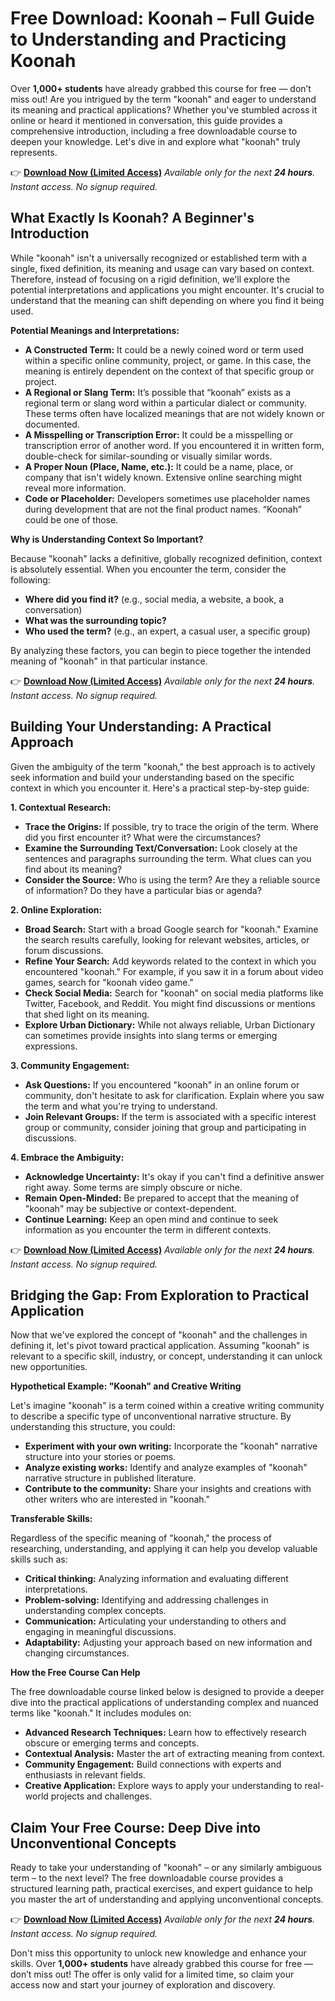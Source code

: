 # Free Download: Koonah – Full Guide to Understanding and Practicing Koonah

Over **1,000+ students** have already grabbed this course for free — don’t miss out! Are you intrigued by the term "koonah" and eager to understand its meaning and practical applications? Whether you've stumbled across it online or heard it mentioned in conversation, this guide provides a comprehensive introduction, including a free downloadable course to deepen your knowledge. Let's dive in and explore what "koonah" truly represents.

👉 [**Download Now (Limited Access)**](https://udemywork.com/koonah)
_Available only for the next **24 hours**. Instant access. No signup required._

## What Exactly Is Koonah? A Beginner's Introduction

While "koonah" isn't a universally recognized or established term with a single, fixed definition, its meaning and usage can vary based on context. Therefore, instead of focusing on a rigid definition, we'll explore the potential interpretations and applications you might encounter. It's crucial to understand that the meaning can shift depending on where you find it being used.

**Potential Meanings and Interpretations:**

*   **A Constructed Term:** It could be a newly coined word or term used within a specific online community, project, or game. In this case, the meaning is entirely dependent on the context of that specific group or project.
*   **A Regional or Slang Term:** It’s possible that “koonah” exists as a regional term or slang word within a particular dialect or community. These terms often have localized meanings that are not widely known or documented.
*   **A Misspelling or Transcription Error:** It could be a misspelling or transcription error of another word. If you encountered it in written form, double-check for similar-sounding or visually similar words.
*   **A Proper Noun (Place, Name, etc.):** It could be a name, place, or company that isn't widely known. Extensive online searching might reveal more information.
*   **Code or Placeholder:** Developers sometimes use placeholder names during development that are not the final product names. “Koonah” could be one of those.

**Why is Understanding Context So Important?**

Because "koonah" lacks a definitive, globally recognized definition, context is absolutely essential. When you encounter the term, consider the following:

*   **Where did you find it?** (e.g., social media, a website, a book, a conversation)
*   **What was the surrounding topic?**
*   **Who used the term?** (e.g., an expert, a casual user, a specific group)

By analyzing these factors, you can begin to piece together the intended meaning of "koonah" in that particular instance.

👉 [**Download Now (Limited Access)**](https://udemywork.com/koonah)
_Available only for the next **24 hours**. Instant access. No signup required._

## Building Your Understanding: A Practical Approach

Given the ambiguity of the term "koonah," the best approach is to actively seek information and build your understanding based on the specific context in which you encounter it. Here's a practical step-by-step guide:

**1. Contextual Research:**

*   **Trace the Origins:** If possible, try to trace the origin of the term. Where did you first encounter it? What were the circumstances?
*   **Examine the Surrounding Text/Conversation:** Look closely at the sentences and paragraphs surrounding the term. What clues can you find about its meaning?
*   **Consider the Source:** Who is using the term? Are they a reliable source of information? Do they have a particular bias or agenda?

**2. Online Exploration:**

*   **Broad Search:** Start with a broad Google search for "koonah." Examine the search results carefully, looking for relevant websites, articles, or forum discussions.
*   **Refine Your Search:** Add keywords related to the context in which you encountered "koonah." For example, if you saw it in a forum about video games, search for "koonah video game."
*   **Check Social Media:** Search for "koonah" on social media platforms like Twitter, Facebook, and Reddit. You might find discussions or mentions that shed light on its meaning.
*   **Explore Urban Dictionary:** While not always reliable, Urban Dictionary can sometimes provide insights into slang terms or emerging expressions.

**3. Community Engagement:**

*   **Ask Questions:** If you encountered "koonah" in an online forum or community, don't hesitate to ask for clarification. Explain where you saw the term and what you're trying to understand.
*   **Join Relevant Groups:** If the term is associated with a specific interest group or community, consider joining that group and participating in discussions.

**4. Embrace the Ambiguity:**

*   **Acknowledge Uncertainty:** It's okay if you can't find a definitive answer right away. Some terms are simply obscure or niche.
*   **Remain Open-Minded:** Be prepared to accept that the meaning of "koonah" may be subjective or context-dependent.
*   **Continue Learning:** Keep an open mind and continue to seek information as you encounter the term in different contexts.

👉 [**Download Now (Limited Access)**](https://udemywork.com/koonah)
_Available only for the next **24 hours**. Instant access. No signup required._

## Bridging the Gap: From Exploration to Practical Application

Now that we've explored the concept of "koonah" and the challenges in defining it, let's pivot toward practical application. Assuming "koonah" is relevant to a specific skill, industry, or concept, understanding it can unlock new opportunities.

**Hypothetical Example: "Koonah" and Creative Writing**

Let's imagine "koonah" is a term coined within a creative writing community to describe a specific type of unconventional narrative structure. By understanding this structure, you could:

*   **Experiment with your own writing:** Incorporate the "koonah" narrative structure into your stories or poems.
*   **Analyze existing works:** Identify and analyze examples of "koonah" narrative structure in published literature.
*   **Contribute to the community:** Share your insights and creations with other writers who are interested in "koonah."

**Transferable Skills:**

Regardless of the specific meaning of "koonah," the process of researching, understanding, and applying it can help you develop valuable skills such as:

*   **Critical thinking:** Analyzing information and evaluating different interpretations.
*   **Problem-solving:** Identifying and addressing challenges in understanding complex concepts.
*   **Communication:** Articulating your understanding to others and engaging in meaningful discussions.
*   **Adaptability:** Adjusting your approach based on new information and changing circumstances.

**How the Free Course Can Help**

The free downloadable course linked below is designed to provide a deeper dive into the practical applications of understanding complex and nuanced terms like "koonah." It includes modules on:

*   **Advanced Research Techniques:** Learn how to effectively research obscure or emerging terms and concepts.
*   **Contextual Analysis:** Master the art of extracting meaning from context.
*   **Community Engagement:** Build connections with experts and enthusiasts in relevant fields.
*   **Creative Application:** Explore ways to apply your understanding to real-world projects and challenges.

## Claim Your Free Course: Deep Dive into Unconventional Concepts

Ready to take your understanding of "koonah" – or any similarly ambiguous term – to the next level? The free downloadable course provides a structured learning path, practical exercises, and expert guidance to help you master the art of understanding and applying unconventional concepts.

👉 [**Download Now (Limited Access)**](https://udemywork.com/koonah)
_Available only for the next **24 hours**. Instant access. No signup required._

Don't miss this opportunity to unlock new knowledge and enhance your skills. Over **1,000+ students** have already grabbed this course for free — don’t miss out! The offer is only valid for a limited time, so claim your access now and start your journey of exploration and discovery.
